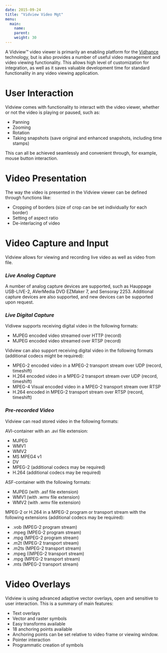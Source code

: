 ```yaml
---
date: 2015-09-24
title: "Vidview Video Mgt"
menu:
  main:
    name:
    parent:
    weight: 30
---
```



A Vidview™ video viewer is primarily an enabling platform for the [Vidhance](http://vidhance.com "Vidhance") technology, but is also provides a number of useful video management and video viewing functionality. This allows high level of customization for integration, as well as it saves valuable development time for standard functionality in any video viewing application.

# User Interaction

Vidview comes with functionality to interact with the video viewer, whether or not the video is playing or paused, such as:

- Panning
- Zooming
- Rotation
- Taking snapshots (save original and enhanced snapshots, including time stamps)

This can all be achieved seamlessly and convenient through, for example, mouse button interaction.

# Video Presentation

The way the video is presented in the Vidview viewer can be defined through functions like:

- Cropping of borders (size of crop can be set individually for each border)
- Setting of aspect ratio
- De-interlacing of video

# Video Capture and Input

Vidview allows for viewing and recording live video as well as video from file.

### *Live Analog Capture*

A number of analog capture devices are supported, such as Hauppage USB-LIVE-2, AVerMedia DVD EZMaker 7, and Sensoray 2253. Additional capture devices are also supported, and new devices can be supported upon request.

### *Live Digital Capture*

Vidivew supports receiving digital video in the following formats:

- MJPEG encoded video streamed over HTTP (record)
- MJPEG encoded video streamed over RTSP (record)

Vidview can also support receiving digital video in the following formats (additional codecs might be required):

- MPEG-2 encoded video in a MPEG-2 transport stream over UDP (record, timeshift)
- H.264 encoded video in a MPEG-2 transport stream over UDP (record, timeshift)
- MPEG-4 Visual encoded video in a MPEG-2 transport stream over RTSP
- H.264 encoded in MPEG-2 transport stream over RTSP (record, timeshift)

### *Pre-recorded Video*

Vidview can read stored video in the following formats:

AVI-container with an .avi file extension:

- MJPEG
- WMV1
- WMV2
- MS MPEG4 v1
- DV
- MPEG-2 (additional codecs may be required)
- H.264 (additional codecs may be required)

ASF-container with the following formats:

- MJPEG (with .asf file extension)
- WMV1 (with .wmv file extension)
- WMV2 (with .wmv file extension)

MPEG-2 or H.264 in a MPEG-2 program or transport stream with the following extensions (additional codecs may be required):

- .vob (MPEG-2 program stream)
- .mpeg (MPEG-2 program stream)
- .mpg (MPEG-2 program stream)
- .m2t (MPEG-2 transport stream)
- .m2ts (MPEG-2 transport stream)
- .mpeg ((MPEG-2 transport stream)
- .mpg (MPEG-2 transport stream)
- .mts (MPEG-2 transport stream)


# Video Overlays

Vidview is using advanced adaptive vector overlays, open and sensitive to user interaction. This is a summary of main features:

- Text overlays
- Vector and raster symbols
- Easy transforms available
- 18 anchoring points available
- Anchoring points can be set relative to video frame or viewing window.
- Pointer interaction
- Programmatic creation of symbols
